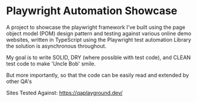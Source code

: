 # Playwright Automation Showcase
A project to showcase the playwright framework I've built using the page object model (POM) design pattern and testing against various online demo websites, written in TypeScript using the Playwright test automation Library the solution is asynchronous throughout. 

My goal is to write SOLID, DRY (where possible with test code), and CLEAN test code to make 'Uncle Bob' smile. 

But more importantly, so that the code can be easily read and extended by other QA's 

Sites Tested Against:
https://qaplayground.dev/

